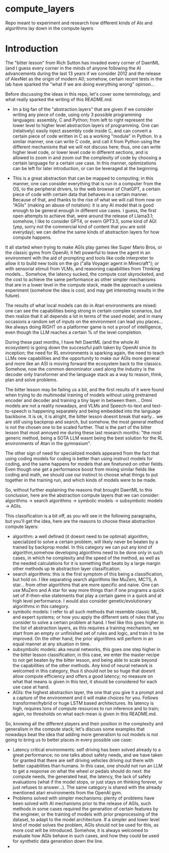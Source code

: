 # compute_layers
Repo meant to experiment and research how different kinds of AIs and algorithms lay down in the compute layers

# Introduction
The "bitter lesson" from Rich Sutton has invaded every corner of DaertML (and I guess every corner in the minds of anyone following the AI advancements during the last 13 years if we consider 2012 and the release of AlexNet as the origin of modern AI); somehow, certain recent tests in the lab have sparked the "what if we are doing everything wrong" opinion...

Before discussing the ideas in this repo, let's cover some terminology, and what really sparked the writing of this README.md:
- Im a big fan of the "abstraction layers" that are given if we consider writing any piece of code, using only 3 possible programming languages: assembly, C and Python; from left to right represent the lower level to higher level abstraction layers of programming. One can (relatively) easily inject assembly code inside C, and can convert a certain piece of code written in C as a working "module" in Python. In a similar manner, one can write C code, and call it from Python using the different mechanisms that we will not discuss here; thus, one can write higher level code, or lower level code in different sections, and is allowed to zoom in and zoom out the complexity of code by choosing a certain language for a certain use case. In this manner, optimizations can be left for later introduction, or can be leveraged at the beginning.

- This is a great abstraction that can be mapped to computing; in this manner, one can consider everything that is run in a computer from the OS, to the peripheral drivers, to the web browser of ChatGPT, a certain piece of code with certain data that behaves in a certain manner. Because of that, and thanks to the rise of what we will call from now on "AGIs" (making an abuse of notation): it is any AI model that is good enough to be general enough in different use cases. I guess, the first open attempts to achieve that, were around the release of Llama3.1; somehow, I like to consider GPT4, or evern GPT3.5, some kind of AGI (yep, sorry not the commercial kind of content that you are sold everyday); we can define the same kinds of abstraction layers for how compute happens.

It all started when trying to make AGIs play games like Super Mario Bros, or the classic gyms from OpenAI; it felt powerful to leave the agent in an environment with the aid of prompting and tools like code interpreter to allow it to build new tools on the go ("alla Voyager agent in Minecraft"); or with sensorial stimuli from VLMs, and reasoning capabilities from Thinking models... Somehow, the latency sucked, the compute cost skyrocketed, and the cost to achieve the same performance as other simpler mechanisms that are in a lower level in the compute stack, made the approach a useless experiment (somehow the idea is cool, and may get interesting results in the future).

The results of what local models can do in Atari environments are mixed: one can see the capabilities being strong in certain complex scenarios, but then realize that it all depends a lot in terms of the used model, and in many occasions a random set of inputs on the environment can lead you places... like always doing RIGHT on a platformer game is not a proof of intelligence, even though the LLM reaches a certain % of the level completion.

During these past months, I have felt DaertML (and the whole AI ecosystem) is going down the successful path taken by OpenAI since its inception; the need for RL environments is sparking again, the need to teach LLMs new capabilities and the opportunity to make our AGIs more general and more like an ASI is moving forward the ecosystem back to the classics. Somehow, now the common denominator used along the industry is the decoder only transformer and the language stack as a way to reason, think, plan and solve problems.

The bitter lesson may be failing us a bit, and the first results of it were found when trying to do multimodal training of models without using pretrained encoder and decoder and training a tiny layer in between them... Omni models are not a reality nowadays, and VLMs and Speech-to-text and text-to-speech is happening separately and being embedded into the language backbone. It is ok, it is alright, the bitter lesson doesnt break that early... we are still using backprop and search, but somehow, the most general method is not the chosen one to be scaled further. That is the part of the bitter lesson that most annoyed me during these last research months: "the most generic method, being a SOTA LLM wasnt being the best solution for the RL environments of Atari in the gymnasium".

The other sign of need for specialized models appeared from the fact that using coding models for coding is better than using instruct models for coding, and the same happens for models that are finetuned on other fields. Even though one get a performance boost from mixing similar fields like coding and math, we should use our instinct to choose what things to put together in the training run, and which kinds of models were to be made.

So, without further explaining the reasons that brought DaertML to this conclusion, here are the abstraction compute layers that we can consider:
algorithms -> search algorithms -> symbolic models -> subsymbolic models -> AGIs.

This classification is a bit off, as you will see in the following paragraphs, but you'll get the idea, here are the reasons to choose these abstraction compute layers:
- algorithm: a well defined (it doesnt need to be optimal) algorithm, specialized to solve a certain problem, will likely never be beaten by a trained by backprop model. In this category we can put any kind of algorithm,somehow developing algorithms need to be done only in such cases, in which he complexity and the speed of the method, as well as the needed calculations for it is something that beats by a large margin other methods up te abstraction layer classification. 
- search algorithms: this is the first symptom of this being a classification, but hold on. I like separating search algorithms like MuZero, MCTS, A star... from other algorithms that are more specific and naive. One can use MuZero and A star for way more things than if one programs a quick set of if-then-else statements that play a certain game in a quick and at high level performance. I would also consider genetic/evolutionary algorithms in this category.
- symbolic models: I refer to all such methods that resemble classic ML, and expert systems; or how you apply the different sets of rules that you consider to solve a certain problem at hand. I feel like this goes higher in the list of abstraction layers, as this requires a training mechanism, we start from an empty or unfinished set of rules and logic, and train it to be improved. On the other hand, the prior algorithms will perform in an equal manner at any situation in time.
- subsymbolic models: aka neural networks, this goes one step higher in the bitter lesson classification; in this case, we enter the master recipe to not get beaten by the bitter lesson, and being able to scale beyond the capabilities of the other methods. Any kind of neural network is welcomed in this category, thus it should not be so huge that doesnt allow compute efficiency and offers a good latency; no measure on what that means is given in this text, it should be considered for each use case at hand.
- AGIs: the highest abstraction layer, the one that you give it a prompt and a capture of the environment and it will make choices for you. Follows transformer/hybrid or huge LSTM based architectures. Its latency is high, requires tons of compute resources to run inference and to train; again, no thresholds on what each mean is given in this README.md.

So, knowing all the different players and their position in the complexity and generalism in the compute stack; let's discuss some examples that nowadays beat the idea that adding more generalism to out models is not going to bring us to better places in every possible use case:
- Latency critical environments: self driving has been solved already to a great performance; no one talks about safety needs, and we have taken for granted that there are self driving vehicles driving out there with better capabilities than humans. In this case, one should not run an LLM to get a response on what the wheel or pedals should do next: the compute needs, the generated heat, the latency, the lack of safety evaluations (what if the model stops, or just stays on thinking forever, or just refuses to answer...). The same category is shared with the already mentioned atari environments from the OpenAI gym.
- Problems solved with simpler mechanisms: plenty of problems have been solved with AI mechanisms prior to the release of AGIs, such methods in some cases required the generation of certain features by the engineer, or the training of models with prior preprocessing of the dataset, to adapt to the model architecture. If a simpler and lower level kind of model solves the problem, AGIs should not be used for this, as more cost will be introduced. Somehow, it is always welcomed to evaluate how AGIs behave in such cases, and how they could be used for synthetic data generation down the line.
- 

